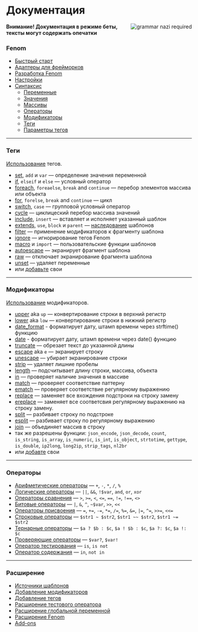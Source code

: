 Документация
=============

<img style="float:right" src="http://aco.oml.ru/thumb/2Tdrgd9_ttbaBvqKcsSKIA/100r100/188321/gif-%D0%BF%D1%80%D0%B0%D0%B2%D0%B8%D0%BB%D0%B0-grammar-nazi-412594.jpg" alt="grammar nazi required">

**Внимание! Документация в режиме беты, тексты могут содержать опечатки**

### Fenom

* [Быстрый старт](./start.md)
* [Адаптеры для фрейморков](./adapters.md)
* [Разработка Fenom](./dev/readme.md)
* [Настройки](./configuration.md)
* [Синтаксис](./syntax.md)
    * [Переменные](./syntax.md#Переменные)
    * [Значения](./syntax.md#Скалярные-значения)
    * [Массивы](./syntax.md#Массивы)
    * [Операторы](./operators.md)
    * [Модификаторы](./syntax.md#Модификаторы)
    * [Теги](./syntax.md#Теги)
    * [Параметры тегов](./syntax.md#Параметры-тегов)

***

### Теги

[Использование](./syntax.md#Теги) тегов.

* [set](./tags/set.md), `add` и `var` — определение значения переменной
* [if](./tags/if.md), `elseif` и `else` — условный оператор
* [foreach](./tags/foreach.md), `foreaelse`, `break` and `continue` — перебор элементов массива или объекта
* [for](./tags/for.md), `forelse`, `break` and `continue` — цикл
* [switch](./tags/switch.md), `case` — групповой условный оператор
* [cycle](./tags/cycle.md) — циклицеский перебор массива значений
* [include](./tags/include.md), `insert` — вставляет и исполняет указанный шаблон
* [extends](./tags/extends.md), `use`, `block` и `parent` — [наследование](./inheritance.md) шаблонов
* [filter](./tags/filter.md) — применение модификаторов к фрагменту шаблона
* [ignore](./tags/ignore.md) — игнорирование тегов Fenom
* [macro](./tags/macro.md) и `import` — пользовательские функции шаблонов
* [autoescape](./tags/autoescape.md) — экранирует фрагмент шаблона
* [raw](./tags/raw.md) — отключает экранирование фрагмента шаблона
* [unset](./tags/unset.md) — удаляет переменные
* или [добавьте](./ext/extend.md#Добавление-тегов) свои


***

### Модификаторы

[Использование](./syntax.md#modifiers) модификаторов.

* [upper](./mods/upper.md) aka `up` — конвертирование строки в верхний регистр
* [lower](./mods/lower.md) aka `low` — конвертирование строки в нижний регистр
* [date_format](./mods/date_format.md) - форматирует дату, штамп времени через strftime() функцию
* [date](./mods/date.md) - форматирует дату, штамп времени через date() функцию
* [truncate](./mods/truncate.md) — обрезает текст до указанной длины
* [escape](./mods/escape.md) aka `e` — экранирует строку
* [unescape](./mods/unescape.md) — убирает экранирование строки
* [strip](./mods/strip.md) — удаляет лишние пробелы
* [length](./mods/length.md) — подсчитывает длину строки, массива, объекта
* [in](./mods/in.md) — проверяет наличие значения в массиве
* [match](./mods/match.md) — проверяет соответствие паттерну
* [ematch](./mods/ematch.md) — проверяет соответствие регулярному выражению
* [replace](./mods/replace.md) — заменяет все вхождения подстроки на строку замену
* [ereplace](./mods/ereplace.md) — заменяет все соответсвия регулярному выражению на строку замену.
* [split](./mods/split.md) — разбивает строку по подстроке
* [esplit](./mods/esplit.md) — разбивает строку по регулярному выражению
* [join](./mods/join.md) — объединяет массив в строку
* так же разрешены функции: `json_encode`, `json_decode`, `count`, `is_string`, `is_array`, `is_numeric`, `is_int`, `is_object`,
`strtotime`, `gettype`, `is_double`, `ip2long`, `long2ip`, `strip_tags`, `nl2br`
* или [добавте](./ext/extend.md#Добавление-модификаторов) свои

***

### Операторы

* [Арифметические операторы](./operators.md#Арифметические-операторы) — `+`, `-`, `*`, `/`, `%`
* [Логические операторы](./operators.md#Логические-операторы) — `||`, `&&`, `!$var`, `and`, `or`, `xor`
* [Операторы сравнения](./operators.md#Операторы-сравнения) — `>`, `>=`, `<`, `<=`, `==`, `!=`, `!==`, `<>`
* [Битовые операторы](./operators.md#Битовые-операторы) — `|`, `&`, `^`, `~$var`, `>>`, `<<`
* [Операторы присвоения](./operators.md#Операторы-присвоения) — `=`, `+=`, `-=`, `*=`, `/=`, `%=`, `&=`, `|=`, `^=`, `>>=`, `<<=`
* [Строковые операторы](./operators.md#Строковые-операторы) — `$str1 ~ $str2`, `$str1 ~~ $str2`, `$str1 ~= $str2`
* [Тернарные операторы](./operators.md#Тернарные-операторы) — `$a ? $b : $c`, `$a ! $b : $c`, `$a ?: $c`, `$a !: $c`
* [Проверяющие операторы](./operators.md#Проверяющие-операторы) — `$var?`, `$var!`
* [Оператор тестирования](./operators.md#Оператор-тестирования) — `is`, `is not`
* [Оператор содержания](./operators.md#Оператор-содержания) — `in`, `not in`

***

### Расширение

* [Источники шаблонов](./ext/extend.md#Источники-шаблонов)
* [Добавление модификаторов](./ext/extend.md#Добавление-модификаторов)
* [Добавление тегов](./ext/extend.md#Добавление-тегов)
* [Расширение тестового оператора](./ext/extend.md#Расширение-тестового-оператора)
* [Расширение глобальной переменной](./ext/extend.md#Расширение-глобальной-переменной)
* [Расширение Fenom](./ext/extend.md)
* [Add-ons](./ext/extensions.md)
